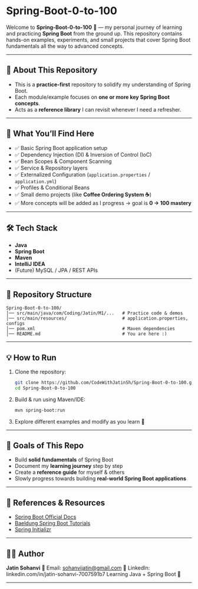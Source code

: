# Spring-Boot-0-to-100

Welcome to **Spring-Boot-0-to-100** 🎯 — my personal journey of learning and practicing **Spring Boot** from the ground up.
This repository contains hands-on examples, experiments, and small projects that cover Spring Boot fundamentals all the way to advanced concepts.

---

## 📌 About This Repository

* This is a **practice-first** repository to solidify my understanding of Spring Boot.
* Each module/example focuses on **one or more key Spring Boot concepts**.
* Acts as a **reference library** I can revisit whenever I need a refresher.

---

## 🚀 What You’ll Find Here

* ✅ Basic Spring Boot application setup
* ✅ Dependency Injection (DI) & Inversion of Control (IoC)
* ✅ Bean Scopes & Component Scanning
* ✅ Service & Repository layers
* ✅ Externalized Configuration (`application.properties` / `application.yml`)
* ✅ Profiles & Conditional Beans
* ✅ Small demo projects (like **Coffee Ordering System ☕**)
* ✅ More concepts will be added as I progress → goal is **0 → 100 mastery**

---

## 🛠️ Tech Stack

* **Java**
* **Spring Boot**
* **Maven**
* **IntelliJ IDEA**
* (Future) MySQL / JPA / REST APIs

---

## 📂 Repository Structure

```
Spring-Boot-0-to-100/
│── src/main/java/com/Coding/Jatin/M1/...   # Practice code & demos
│── src/main/resources/                     # application.properties, configs
│── pom.xml                                 # Maven dependencies
│── README.md                               # You are here :)
```

---

## 💡 How to Run

1. Clone the repository:

   ```bash
   git clone https://github.com/CodeWithJatinSh/Spring-Boot-0-to-100.git
   cd Spring-Boot-0-to-100
   ```
2. Build & run using Maven/IDE:

   ```bash
   mvn spring-boot:run
   ```
3. Explore different examples and modify as you learn 🚀

---

## 🎯 Goals of This Repo

* Build **solid fundamentals** of Spring Boot
* Document my **learning journey** step by step
* Create a **reference guide** for myself & others
* Slowly progress towards building **real-world Spring Boot applications**

---

## 📖 References & Resources

* [Spring Boot Official Docs](https://docs.spring.io/spring-boot/docs/current/reference/html/)
* [Baeldung Spring Boot Tutorials](https://www.baeldung.com/spring-boot)
* [Spring Initializr](https://start.spring.io/)

---

## 🧑‍💻 Author

**Jatin Sohanvi**
📧 Email: sohanvijatin@gmail.com
🔗 LinkedIn: linkedin.com/in/jatin-sohanvi-7007591b7
Learning Java + Spring Boot 🚀

---

